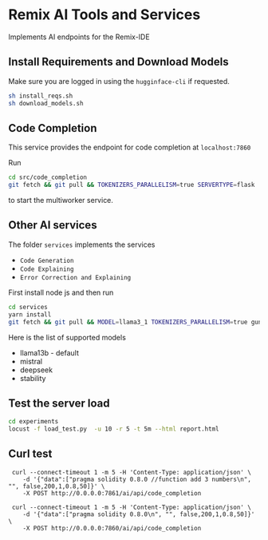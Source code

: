 # Remix AI Tools and Services
Implements AI endpoints for the Remix-IDE

## Install Requirements and Download Models
Make sure you are logged in using the `hugginface-cli` if requested.
```bash
sh install_reqs.sh
sh download_models.sh
```

## Code Completion
This service provides the endpoint for code completion at `localhost:7860`

Run 
```bash
cd src/code_completion
git fetch && git pull && TOKENIZERS_PARALLELISM=true SERVERTYPE=flask  gunicorn --workers=1 --bind=0.0.0.0:7851 main:app --access-logfile - --workers 4 --threads 1 --timeout 600
```
to start the multiworker service.

## Other AI services

The folder `services` implements the services 
- ```Code Generation```
- ```Code Explaining```
- ```Error Correction and Explaining```

First install node js and then run 
```bash
cd services
yarn install 
git fetch && git pull && MODEL=llama3_1 TOKENIZERS_PARALLELISM=true gunicorn main:app --worker-class uvicorn.workers.UvicornWorker --bind 0.0.0.0:7861 --access-logfile - --workers 3 --threads 64 --timeout 600
```
Here is the list of supported models
* llama13b - default
* mistral
* deepseek
* stability

## Test the server load
```bash
cd experiments
locust -f load_test.py  -u 10 -r 5 -t 5m --html report.html
```

## Curl test
```
 curl --connect-timeout 1 -m 5 -H 'Content-Type: application/json' \
    -d '{"data":["pragma solidity 0.8.0 //function add 3 numbers\n", "", false,200,1,0.8,50]}' \
    -X POST http://0.0.0.0:7861/ai/api/code_completion
```


```
 curl --connect-timeout 1 -m 5 -H 'Content-Type: application/json' \
    -d '{"data":["pragma solidity 0.8.0\n", "", false,200,1,0.8,50]}' \
    -X POST http://0.0.0.0:7860/ai/api/code_completion
```

